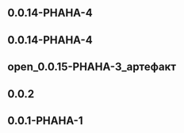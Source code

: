 ## 0.0.14-PHAHA-4



## 0.0.14-PHAHA-4



## open_0.0.15-PHAHA-3_артефакт



## 0.0.2



## 0.0.1-PHAHA-1
